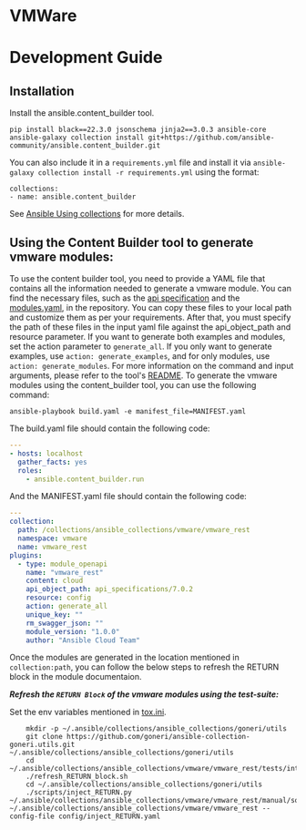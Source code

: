 # VMWare
  
# Development Guide
## Installation

Install the ansible.content_builder tool.
```
pip install black==22.3.0 jsonschema jinja2==3.0.3 ansible-core
ansible-galaxy collection install git+https://github.com/ansible-community/ansible.content_builder.git
```

You can also include it in a `requirements.yml` file and install it via `ansible-galaxy collection install -r requirements.yml` using the format:

```
collections:
- name: ansible.content_builder
```

See [Ansible Using collections](https://docs.ansible.com/ansible/latest/user_guide/collections_using.html) for more details.

## Using the Content Builder tool to generate vmware modules:

To use the content builder tool, you need to provide a YAML file that contains all the information needed to generate a vmware module. You can find the necessary files, such as the [api specification](https://github.com/ansible-collections/vmware.vmware_rest/tree/main/config/api_specifications) and the [modules.yaml](https://github.com/ansible-collections/vmware.vmware_rest/tree/main/config/modules.yaml), in the repository. You can copy these files to your local path and customize them as per your requirements. After that, you must specify the path of these files in the input yaml file against the api_object_path and resource parameter. If you want to generate both examples and modules, set the action parameter to `generate_all`. If you only want to generate examples, use `action: generate_examples`, and for only modules, use `action: generate_modules`. For more information on the command and input arguments, please refer to the tool's [README](https://github.com/ansible-community/ansible.content_builder#resource-module-scaffolding-generated-using-openapi-based-json). To generate the vmware modules using the content_builder tool, you can use the following command:

```
ansible-playbook build.yaml -e manifest_file=MANIFEST.yaml
```

The build.yaml file should contain the following code:

```yaml
---
- hosts: localhost
  gather_facts: yes
  roles:
    - ansible.content_builder.run
```

And the MANIFEST.yaml file should contain the following code:

```yaml
---
collection:
  path: /collections/ansible_collections/vmware/vmware_rest
  namespace: vmware
  name: vmware_rest
plugins:
  - type: module_openapi
    name: "vmware_rest"
    content: cloud
    api_object_path: api_specifications/7.0.2
    resource: config
    action: generate_all
    unique_key: ""
    rm_swagger_json: ""
    module_version: "1.0.0"
    author: "Ansible Cloud Team"
```

Once the modules are generated in the location mentioned in `collection:path`, you can follow the below steps to refresh the RETURN block in the module documentaion.

**_Refresh the `RETURN Block` of the vmware modules using the test-suite:_**

Set the env variables mentioned in [tox.ini](https://github.com/ansible-collections/vmware.vmware_rest/blob/main/tox.ini#L47).
```
    mkdir -p ~/.ansible/collections/ansible_collections/goneri/utils
    git clone https://github.com/goneri/ansible-collection-goneri.utils.git ~/.ansible/collections/ansible_collections/goneri/utils
    cd ~/.ansible/collections/ansible_collections/vmware/vmware_rest/tests/integration/targets/vcenter_vm_scenario1
    ./refresh_RETURN_block.sh
    cd ~/.ansible/collections/ansible_collections/goneri/utils
    ./scripts/inject_RETURN.py ~/.ansible/collections/ansible_collections/vmware/vmware_rest/manual/source/vmware_rest_scenarios/task_outputs ~/.ansible/collections/ansible_collections/vmware/vmware_rest --config-file config/inject_RETURN.yaml
```
